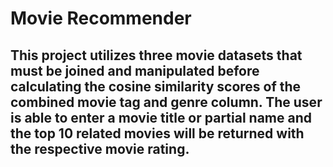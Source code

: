 # Movie Recommender

## This project utilizes three movie datasets that must be joined and manipulated before calculating the cosine similarity scores of the combined movie tag and genre column. The user is able to enter a movie title or partial name and the top 10 related movies will be returned with the respective movie rating.
